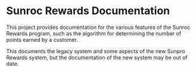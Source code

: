 # Sunroc Rewards Documentation

This project provides documentation for the various features of the Sunroc Rewards program, such as the algorithm for determining the number of points earned by a customer.

This documents the legacy system and some aspects of the new Sunpro Rewards system, but the documentation of the new system may be out of date.
